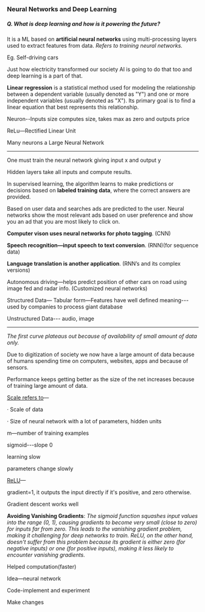 ### Neural Networks and Deep Learning



##### Q. What is deep learning and how is it powering the future?

It is a ML based on **artificial neural networks** using multi-processing layers used to extract features from data. *Refers to training neural networks.*

Eg. Self-driving cars

Just how electricity transformed our society AI is going to do that too and deep learning is a part of that.

**Linear regression** is a statistical method used for modeling the relationship between a dependent variable (usually denoted as "Y") and one or more independent variables (usually denoted as "X"). Its primary goal is to find a linear equation that best represents this relationship.

Neuron--Inputs size computes size, takes max as zero and outputs price

ReLu—Rectified Linear Unit

Many neurons a Large Neural Network

---

One must train the neural network giving input x and output y

Hidden layers take all inputs and compute results.

In supervised learning, the algorithm learns to make predictions or decisions based on **labeled training data**, where the correct answers are provided.

Based on user data and searches ads are predicted to the user. Neural networks show the most relevant ads based on user preference and show you an ad that you are most likely to click on.

**Computer vison uses neural networks for photo tagging**. (CNN)

**Speech recognition—input speech to text conversion**. (RNN)(for sequence data)

**Language translation is another application**. (RNN’s and its complex versions)

Autonomous driving—helps predict position of other cars on road using image fed and radar info. (Customized neural networks)

Structured Data— Tabular form—Features have well defined meaning---used by companies to process giant database

Unstructured Data--- audio, image

---



*The first curve plateaus out because of availability of small amount of data only.*

Due to digitization of society we now have a large amount of data because of humans spending time on computers, websites, apps and because of sensors.

Performance keeps getting better as the size of the net increases because of training large amount of data.

<u>Scale refers to</u>—

· Scale of data

· Size of neural network with a lot of parameters, hidden units

m—number of training examples

sigmoid---slope 0

learning slow

parameters change slowly

<u>ReLU</u>—

gradient=1, it outputs the input directly if it's positive, and zero otherwise.

Gradient descent works well

**Avoiding Vanishing Gradients**: *The sigmoid function squashes input values into the range (0, 1), causing gradients to become very small (close to zero) for inputs far from zero. This leads to the vanishing gradient problem, making it challenging for deep networks to train. ReLU, on the other hand, doesn't suffer from this problem because its gradient is either zero (for negative inputs) or one (for positive inputs), making it less likely to encounter vanishing gradients.*

Helped computation(faster)

Idea—neural network

Code-implement and experiment

Make changes
